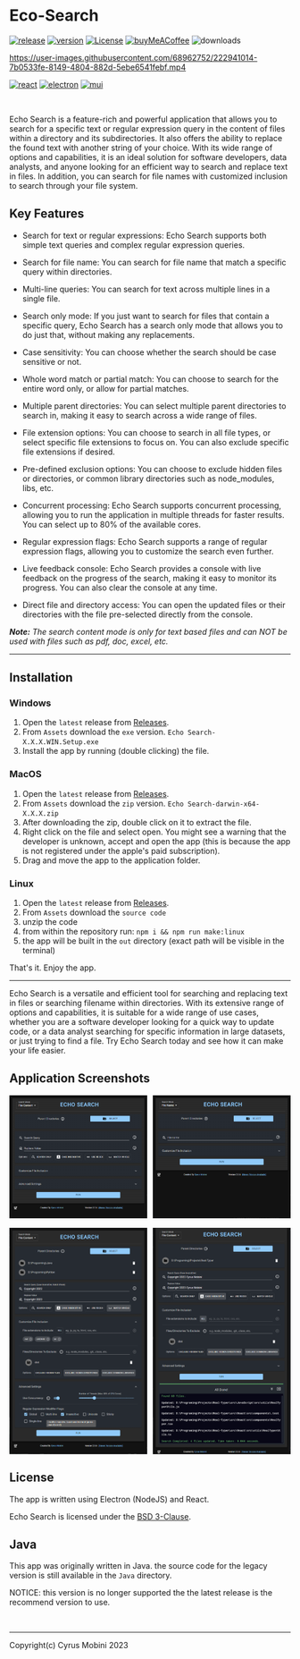 # Eco-Search

[![release](https://img.shields.io/github/v/release/cyrus2281/Echo-Search?color=00ff00)](https://github.com/cyrus2281/Echo-Search/releases)
[![version](https://img.shields.io/github/package-json/v/cyrus2281/Echo-Search)](https://github.com/cyrus2281/Echo-Search)
[![License](https://img.shields.io/github/license/cyrus2281/echo-search)](https://github.com/cyrus2281/Echo-Search/blob/main/LICENSE)
[![buyMeACoffee](https://img.shields.io/badge/BuyMeACoffee-cyrus2281-yellow?logo=buymeacoffee)](https://www.buymeacoffee.com/cyrus2281)
![downloads](https://img.shields.io/github/downloads/cyrus2281/echo-search/total?color=orange&label=Downloads)
<br>

https://user-images.githubusercontent.com/68962752/222941014-7b0533fe-8149-4804-882d-5ebe6541febf.mp4

[![react](https://img.shields.io/github/package-json/dependency-version/cyrus2281/Echo-Search/react?logo=react&color=lightblue)](https://reactjs.org/)
[![electron](https://img.shields.io/github/package-json/dependency-version/cyrus2281/Echo-Search/dev/electron?logo=electron&color=lightblue&logoColor=lightblue)](https://www.electronjs.org/)
[![mui](https://img.shields.io/github/package-json/dependency-version/cyrus2281/echo-search/@mui/material?color=darkblue)](https://mui.com/material-ui/getting-started/overview/)

<br>

Echo Search is a feature-rich and powerful application that allows you to search for a specific text or regular expression query in the content of files within a directory and its subdirectories. It also offers the ability to replace the found text with another string of your choice. With its wide range of options and capabilities, it is an ideal solution for software developers, data analysts, and anyone looking for an efficient way to search and replace text in files. In addition, you can search for file names with customized inclusion to search through your file system.

## Key Features

- Search for text or regular expressions: Echo Search supports both simple text queries and complex regular expression queries.

- Search for file name: You can search for file name that match a specific query within directories.

- Multi-line queries: You can search for text across multiple lines in a single file.

- Search only mode: If you just want to search for files that contain a specific query, Echo Search has a search only mode that allows you to do just that, without making any replacements.

- Case sensitivity: You can choose whether the search should be case sensitive or not.

- Whole word match or partial match: You can choose to search for the entire word only, or allow for partial matches.

- Multiple parent directories: You can select multiple parent directories to search in, making it easy to search across a wide range of files.

- File extension options: You can choose to search in all file types, or select specific file extensions to focus on. You can also exclude specific file extensions if desired.

- Pre-defined exclusion options: You can choose to exclude hidden files or directories, or common library directories such as node_modules, libs, etc.

- Concurrent processing: Echo Search supports concurrent processing, allowing you to run the application in multiple threads for faster results. You can select up to 80% of the available cores.

- Regular expression flags: Echo Search supports a range of regular expression flags, allowing you to customize the search even further.

- Live feedback console: Echo Search provides a console with live feedback on the progress of the search, making it easy to monitor its progress. You can also clear the console at any time.

- Direct file and directory access: You can open the updated files or their directories with the file pre-selected directly from the console.

***Note:** The search content mode is only for text based files and can NOT be used with files such as pdf, doc, excel, etc.*


<hr>

## Installation

### Windows

1. Open the `latest` release from [Releases](https://github.com/cyrus2281/Echo-Search/releases).
2. From `Assets` download the `exe` version.
   `Echo Search-X.X.X.WIN.Setup.exe`
3. Install the app by running (double clicking) the file.

### MacOS

1. Open the `latest` release from [Releases](https://github.com/cyrus2281/Echo-Search/releases).
2. From `Assets` download the `zip` version.
   `Echo Search-darwin-x64-X.X.X.zip`
3. After downloading the zip, double click on it to extract the file.
4. Right click on the file and select open. You might see a warning that the developer is unknown, accept and open the app (this is because the app is not registered under the apple's paid subscription).
5. Drag and move the app to the application folder.

### Linux

1. Open the `latest` release from [Releases](https://github.com/cyrus2281/Echo-Search/releases).
2. From `Assets` download the `source code`
3. unzip the code
4. from within the repository run: `npm i && npm run make:linux`
5. the app will be built in the `out` directory (exact path will be visible in the terminal)

That's it. Enjoy the app.

<hr>

Echo Search is a versatile and efficient tool for searching and replacing text in files or searching filename within directories. With its extensive range of options and capabilities, it is suitable for a wide range of use cases, whether you are a software developer looking for a quick way to update code, or a data analyst searching for specific information in large datasets, or just trying to find a file. Try Echo Search today and see how it can make your life easier.

## Application Screenshots

<div style="display:flex; gap:2%;">
  <img src="./images/baseapp.png" width="49%" />
  <img src="./images/filename.png" width="49%" />
</div>
<br>
<div style="display:flex; gap:2%;">
  <img src="./images/filled.png" width="49%" />
  <img src="./images/running.png"  width="49%" />
</div>

## License

The app is written using Electron (NodeJS) and React.

Echo Search is licensed under the [BSD 3-Clause](./LICENSE).

## Java

This app was originally written in Java. the source code for the legacy version is still available in the `Java` directory.

NOTICE: this version is no longer supported the the latest release is the recommend version to use.

<br>

<hr>

Copyright(c) Cyrus Mobini 2023
